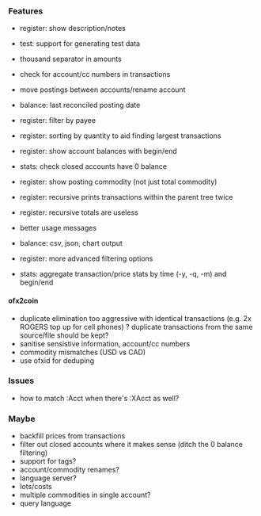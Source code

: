 ### Features

* register: show description/notes
* test: support for generating test data
* thousand separator in amounts
* check for account/cc numbers in transactions

* move postings between accounts/rename account
* balance: last reconciled posting date
* register: filter by payee
* register: sorting by quantity to aid finding largest transactions
* register: show account balances with begin/end
* stats: check closed accounts have 0 balance
* register: show posting commodity (not just total commodity)
* register: recursive prints transactions within the parent tree twice
* register: recursive totals are useless
* better usage messages
* balance: csv, json, chart output
* register: more advanced filtering options
* stats: aggregate transaction/price stats by time (-y, -q, -m) and begin/end

#### ofx2coin

* duplicate elimination too aggressive with identical transactions (e.g. 2x ROGERS top up for cell phones)
  ? duplicate transactions from the same source/file should be kept?
* sanitise sensistive information, account/cc numbers
* commodity mismatches (USD vs CAD)
* use ofxid for deduping

### Issues

* how to match :Acct when there's :XAcct as well?

### Maybe

* backfill prices from transactions
* filter out closed accounts where it makes sense (ditch the 0 balance filtering)
* support for tags?
* account/commodity renames?
* language server?
* lots/costs
* multiple commodities in single account?
* query language